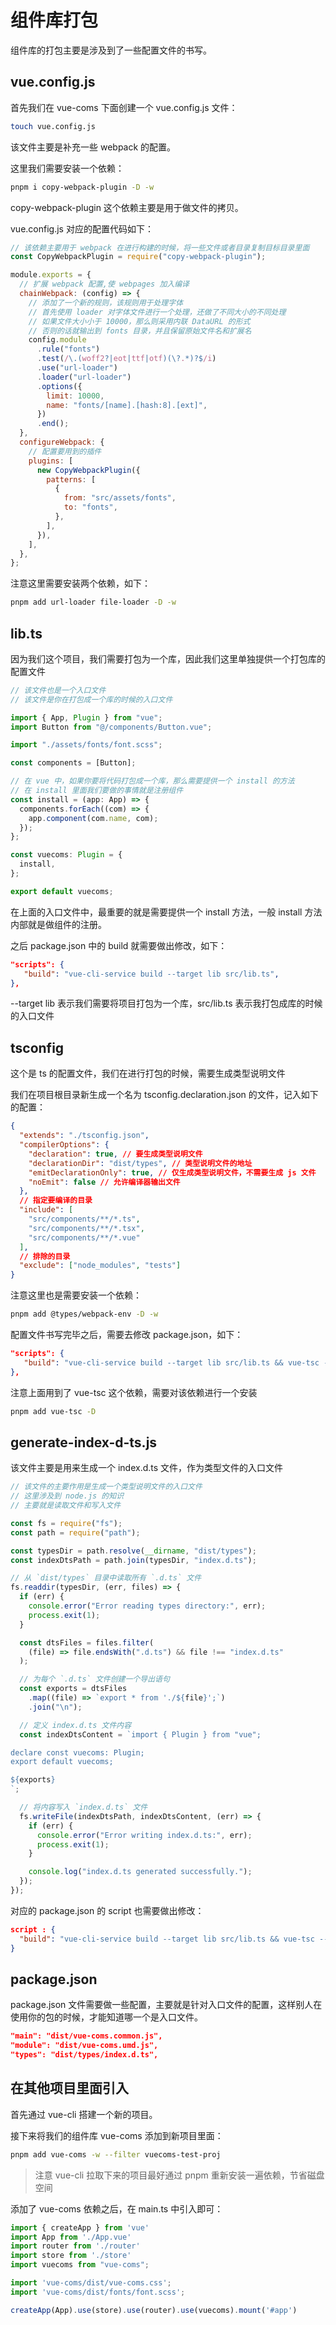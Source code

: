 # 组件库打包

组件库的打包主要是涉及到了一些配置文件的书写。



## vue.config.js

首先我们在 vue-coms 下面创建一个 vue.config.js 文件：

```bash
touch vue.config.js
```

该文件主要是补充一些 webpack 的配置。

这里我们需要安装一个依赖：

```bash
pnpm i copy-webpack-plugin -D -w
```

copy-webpack-plugin 这个依赖主要是用于做文件的拷贝。

vue.config.js 对应的配置代码如下：

```js
// 该依赖主要用于 webpack 在进行构建的时候，将一些文件或者目录复制目标目录里面
const CopyWebpackPlugin = require("copy-webpack-plugin");

module.exports = {
  // 扩展 webpack 配置,使 webpages 加入编译
  chainWebpack: (config) => {
    // 添加了一个新的规则，该规则用于处理字体
    // 首先使用 loader 对字体文件进行一个处理，还做了不同大小的不同处理
    // 如果文件大小小于 10000，那么则采用内联 DataURL 的形式
    // 否则的话就输出到 fonts 目录，并且保留原始文件名和扩展名
    config.module
      .rule("fonts")
      .test(/\.(woff2?|eot|ttf|otf)(\?.*)?$/i)
      .use("url-loader")
      .loader("url-loader")
      .options({
        limit: 10000,
        name: "fonts/[name].[hash:8].[ext]",
      })
      .end();
  },
  configureWebpack: {
    // 配置要用到的插件
    plugins: [
      new CopyWebpackPlugin({
        patterns: [
          {
            from: "src/assets/fonts",
            to: "fonts",
          },
        ],
      }),
    ],
  },
};

```

注意这里需要安装两个依赖，如下：

```bash
pnpm add url-loader file-loader -D -w
```





## lib.ts

因为我们这个项目，我们需要打包为一个库，因此我们这里单独提供一个打包库的配置文件

```ts
// 该文件也是一个入口文件
// 该文件是你在打包成一个库的时候的入口文件

import { App, Plugin } from "vue";
import Button from "@/components/Button.vue";

import "./assets/fonts/font.scss";

const components = [Button];

// 在 vue 中，如果你要将代码打包成一个库，那么需要提供一个 install 的方法
// 在 install 里面我们要做的事情就是注册组件
const install = (app: App) => {
  components.forEach((com) => {
    app.component(com.name, com);
  });
};

const vuecoms: Plugin = {
  install,
};

export default vuecoms;
```

在上面的入口文件中，最重要的就是需要提供一个 install 方法，一般 install 方法内部就是做组件的注册。

之后 package.json 中的 build 就需要做出修改，如下：

```json
"scripts": {
   "build": "vue-cli-service build --target lib src/lib.ts",
},
```

--target lib 表示我们需要将项目打包为一个库，src/lib.ts 表示我打包成库的时候的入口文件



## tsconfig

这个是 ts 的配置文件，我们在进行打包的时候，需要生成类型说明文件

我们在项目根目录新生成一个名为 tsconfig.declaration.json 的文件，记入如下的配置：

```json
{
  "extends": "./tsconfig.json",
  "compilerOptions": {
    "declaration": true, // 要生成类型说明文件
    "declarationDir": "dist/types", // 类型说明文件的地址
    "emitDeclarationOnly": true, // 仅生成类型说明文件，不需要生成 js 文件
    "noEmit": false // 允许编译器输出文件
  },
  // 指定要编译的目录
  "include": [
    "src/components/**/*.ts",
    "src/components/**/*.tsx",
    "src/components/**/*.vue"
  ],
  // 排除的目录
  "exclude": ["node_modules", "tests"]
}
```

注意这里也是需要安装一个依赖：

```bash
pnpm add @types/webpack-env -D -w
```



配置文件书写完毕之后，需要去修改 package.json，如下：

```json
"scripts": {
   "build": "vue-cli-service build --target lib src/lib.ts && vue-tsc --project tsconfig.declarations.json",
},
```

注意上面用到了 vue-tsc 这个依赖，需要对该依赖进行一个安装

```bash
pnpm add vue-tsc -D
```



## generate-index-d-ts.js

该文件主要是用来生成一个 index.d.ts 文件，作为类型文件的入口文件

```js
// 该文件的主要作用是生成一个类型说明文件的入口文件
// 这里涉及到 node.js 的知识
// 主要就是读取文件和写入文件

const fs = require("fs");
const path = require("path");

const typesDir = path.resolve(__dirname, "dist/types");
const indexDtsPath = path.join(typesDir, "index.d.ts");

// 从 `dist/types` 目录中读取所有 `.d.ts` 文件
fs.readdir(typesDir, (err, files) => {
  if (err) {
    console.error("Error reading types directory:", err);
    process.exit(1);
  }

  const dtsFiles = files.filter(
    (file) => file.endsWith(".d.ts") && file !== "index.d.ts"
  );

  // 为每个 `.d.ts` 文件创建一个导出语句
  const exports = dtsFiles
    .map((file) => `export * from './${file}';`)
    .join("\n");

  // 定义 index.d.ts 文件内容
  const indexDtsContent = `import { Plugin } from "vue";

declare const vuecoms: Plugin;
export default vuecoms;

${exports}
`;

  // 将内容写入 `index.d.ts` 文件
  fs.writeFile(indexDtsPath, indexDtsContent, (err) => {
    if (err) {
      console.error("Error writing index.d.ts:", err);
      process.exit(1);
    }

    console.log("index.d.ts generated successfully.");
  });
});
```

对应的 package.json 的 script 也需要做出修改：

```json
script : {
  "build": "vue-cli-service build --target lib src/lib.ts && vue-tsc --project tsconfig.declarations.json && node generate-index-d-ts.js",
}
```



## package.json

package.json 文件需要做一些配置，主要就是针对入口文件的配置，这样别人在使用你的包的时候，才能知道哪一个是入口文件。

```json
"main": "dist/vue-coms.common.js",
"module": "dist/vue-coms.umd.js",
"types": "dist/types/index.d.ts",
```



## 在其他项目里面引入

首先通过 vue-cli 搭建一个新的项目。

接下来将我们的组件库 vue-coms 添加到新项目里面：

```bash
pnpm add vue-coms -w --filter vuecoms-test-proj
```

> 注意 vue-cli 拉取下来的项目最好通过 pnpm 重新安装一遍依赖，节省磁盘空间

添加了 vue-coms 依赖之后，在 main.ts 中引入即可：

```ts
import { createApp } from 'vue'
import App from './App.vue'
import router from './router'
import store from './store'
import vuecoms from "vue-coms";

import 'vue-coms/dist/vue-coms.css';
import 'vue-coms/dist/fonts/font.scss';

createApp(App).use(store).use(router).use(vuecoms).mount('#app')
```

